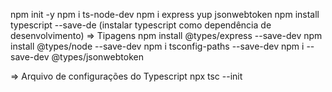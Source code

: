npm init -y
npm i ts-node-dev
npm i express yup jsonwebtoken
npm install typescript --save-de (instalar typescript como dependência de desenvolvimento)
=> Tipagens
npm install @types/express --save-dev
npm install @types/node --save-dev
npm i tsconfig-paths --save-dev
npm i --save-dev @types/jsonwebtoken

=> Arquivo de configurações do Typescript
npx tsc --init